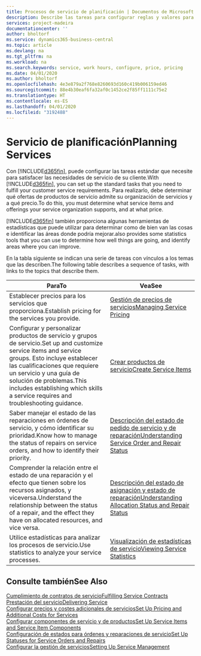 ```yaml
---
title: Procesos de servicio de planificación | Documentos de Microsoft
description: Describe las tareas para configurar reglas y valores para definir las directivas y los procesos de servicios.
services: project-madeira
documentationcenter: ''
author: bholtorf
ms.service: dynamics365-business-central
ms.topic: article
ms.devlang: na
ms.tgt_pltfrm: na
ms.workload: na
ms.search.keywords: service, work hours, configure, price, pricing
ms.date: 04/01/2020
ms.author: bholtorf
ms.openlocfilehash: 4e3e879a2f768e8260693d160c419b006159ed46
ms.sourcegitcommit: 88e4b30eaf6fa32af0c1452ce2f85ff1111c75e2
ms.translationtype: HT
ms.contentlocale: es-ES
ms.lasthandoff: 04/01/2020
ms.locfileid: "3192488"
---
```

# <a name="planning-services"></a><span data-ttu-id="ab270-103">Servicio de planificación</span><span class="sxs-lookup"><span data-stu-id="ab270-103">Planning Services</span></span>
<span data-ttu-id="ab270-104">Con [!INCLUDE[d365fin](includes/d365fin_md.md)], puede configurar las tareas estándar que necesite para satisfacer las necesidades de servicio de su cliente.</span><span class="sxs-lookup"><span data-stu-id="ab270-104">With [!INCLUDE[d365fin](includes/d365fin_md.md)], you can set up the standard tasks that you need to fulfill your customer service requirements.</span></span> <span data-ttu-id="ab270-105">Para realizarlo, debe determinar qué ofertas de productos de servicio admite su organización de servicios y a qué precio.</span><span class="sxs-lookup"><span data-stu-id="ab270-105">To do this, you must determine what service items and offerings your service organization supports, and at what price.</span></span>   

[!INCLUDE[d365fin](includes/d365fin_md.md)] <span data-ttu-id="ab270-106">también proporciona algunas herramientas de estadísticas que puede utilizar para determinar como de bien van las cosas e identificar las áreas donde podría mejorar.</span><span class="sxs-lookup"><span data-stu-id="ab270-106">also provides some statistics tools that you can use to determine how well things are going, and identify areas where you can improve.</span></span>
  
<span data-ttu-id="ab270-107">En la tabla siguiente se indican una serie de tareas con vínculos a los temas que las describen.</span><span class="sxs-lookup"><span data-stu-id="ab270-107">The following table describes a sequence of tasks, with links to the topics that describe them.</span></span>   
  
|<span data-ttu-id="ab270-108">**Para**</span><span class="sxs-lookup"><span data-stu-id="ab270-108">**To**</span></span>|<span data-ttu-id="ab270-109">**Vea**</span><span class="sxs-lookup"><span data-stu-id="ab270-109">**See**</span></span>|  
|------------|-------------|  
|<span data-ttu-id="ab270-110">Establecer precios para los servicios que proporciona.</span><span class="sxs-lookup"><span data-stu-id="ab270-110">Establish pricing for the services you provide.</span></span>|[<span data-ttu-id="ab270-111">Gestión de precios de servicios</span><span class="sxs-lookup"><span data-stu-id="ab270-111">Managing Service Pricing</span></span>](service-service-price-management.md)|
|<span data-ttu-id="ab270-112">Configurar y personalizar productos de servicio y grupos de servicio.</span><span class="sxs-lookup"><span data-stu-id="ab270-112">Set up and customize service items and service groups.</span></span> <span data-ttu-id="ab270-113">Esto incluye establecer las cualificaciones que requiere un servicio y una guía de solución de problemas.</span><span class="sxs-lookup"><span data-stu-id="ab270-113">This includes establishing which skills a service requires and troubleshooting guidance.</span></span>| [<span data-ttu-id="ab270-114">Crear productos de servicio</span><span class="sxs-lookup"><span data-stu-id="ab270-114">Create Service Items</span></span>](service-how-to-create-service-items.md)|  
|<span data-ttu-id="ab270-115">Saber manejar el estado de las reparaciones en órdenes de servicio, y cómo identificar su prioridad.</span><span class="sxs-lookup"><span data-stu-id="ab270-115">Know how to manage the status of repairs on service orders, and how to identify their priority.</span></span>|[<span data-ttu-id="ab270-116">Descripción del estado de pedido de servicio y de reparación</span><span class="sxs-lookup"><span data-stu-id="ab270-116">Understanding Service Order and Repair Status</span></span>](service-service-order-status-and-repair-status.md)|  
|<span data-ttu-id="ab270-117">Comprender la relación entre el estado de una reparación y el efecto que tienen sobre los recursos asignados, y viceversa.</span><span class="sxs-lookup"><span data-stu-id="ab270-117">Understand the relationship between the status of a repair, and the effect they have on allocated resources, and vice versa.</span></span>|[<span data-ttu-id="ab270-118">Descripción del estado de asignación y estado de reparación</span><span class="sxs-lookup"><span data-stu-id="ab270-118">Understanding Allocation Status and Repair Status</span></span>](service-allocation-status-and-repair-status.md)|  
|<span data-ttu-id="ab270-119">Utilice estadísticas para analizar los procesos de servicio.</span><span class="sxs-lookup"><span data-stu-id="ab270-119">Use statistics to analyze your service processes.</span></span> | [<span data-ttu-id="ab270-120">Visualización de estadísticas de servicio</span><span class="sxs-lookup"><span data-stu-id="ab270-120">Viewing Service Statistics</span></span>](service-service-statistics.md) |

## <a name="see-also"></a><span data-ttu-id="ab270-121">Consulte también</span><span class="sxs-lookup"><span data-stu-id="ab270-121">See Also</span></span>
[<span data-ttu-id="ab270-122">Cumplimiento de contratos de servicio</span><span class="sxs-lookup"><span data-stu-id="ab270-122">Fulfilling Service Contracts</span></span>](service-fulfill-service-contracts.md)  
[<span data-ttu-id="ab270-123">Prestación del servicio</span><span class="sxs-lookup"><span data-stu-id="ab270-123">Delivering Service</span></span>](service-deliver-service.md)  
[<span data-ttu-id="ab270-124">Configurar precios y costes adicionales de servicios</span><span class="sxs-lookup"><span data-stu-id="ab270-124">Set Up Pricing and Additional Costs for Services</span></span>](service-how-setup-service-costs-pricing.md)  
[<span data-ttu-id="ab270-125">Configurar componentes de servicio y de productos</span><span class="sxs-lookup"><span data-stu-id="ab270-125">Set Up Service Items and Service Item Components</span></span>](service-how-setup-service-items.md)  
[<span data-ttu-id="ab270-126">Configuración de estados para órdenes y reparaciones de servicio</span><span class="sxs-lookup"><span data-stu-id="ab270-126">Set Up Statuses for Service Orders and Repairs</span></span>](service-order-repair-status.md)  
[<span data-ttu-id="ab270-127">Configurar la gestión de servicios</span><span class="sxs-lookup"><span data-stu-id="ab270-127">Setting Up Service Management</span></span>](service-setup-service.md)  
